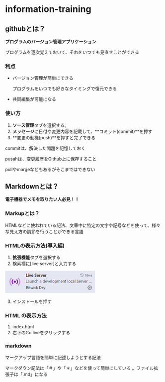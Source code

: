 # information-training

## githubとは？

**プログラムのバージョン管理アプリケーション**

プログラムを逐次覚えておいて、それをいつでも見直すことができる

### 利点

* バージョン管理が簡単にできる
    
    プログラムをいつでも好きなタイミングで復元できる

* 共同編集が可能になる

### 使い方
1. **ソース管理**タブを選択する。
2. **メッセージ**に日付や変更内容を記載して、**コミット(commit)**を押す
3. **変更の動機(push)**を押すと完了できる　

commitは、解決した問題を記憶しておく

pusahは、変更履歴をGithub上に保存すること

pullやmargeなどもあるがそこまではできない

## Markdownとは？

**電子機器でメモを取りたい人必見！！**

### Markupとは？

HTMLなどに使われている記法、文章中に特定の文字や記号などを使って、様々な見え方の調節を行うことができる言語

### HTMLの表示方法(導入編)
1. **拡張機能**タブを選択する
2. 検索欄に[live server]と入力する

![alt text](image.png)

3. インストールを押す

### HTML の表示方法
1. index.html
2. 右下のGo liveをクリックする

### markdown

マークアップ言語を簡単に記述しようとする記法

マークダウン記法は「＃」や「＊」などを使って簡単にしている
。ファイル拡張子は「.md」になる
